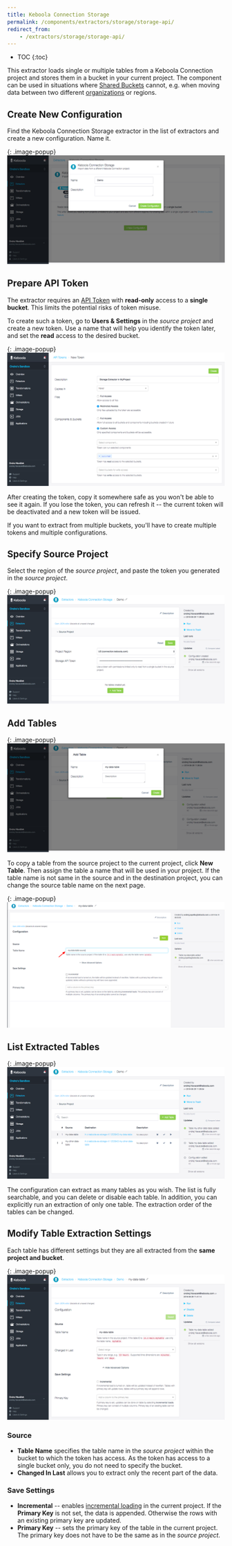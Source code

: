 ```yaml
---
title: Keboola Connection Storage
permalink: /components/extractors/storage/storage-api/
redirect_from:
    - /extractors/storage/storage-api/
---
```


* TOC
{:toc}

This extractor loads single or multiple tables from a Keboola Connection project and stores them in a bucket in your
current project. The component can be used in situations where [Shared Buckets](/storage/buckets/sharing/)
cannot, e.g. when moving data between two different [organizations](/management/organization) or regions.

## Create New Configuration
Find the Keboola Connection Storage extractor in the list of extractors and create a new configuration. Name it.

{: .image-popup}
![Screenshot - Create configuration](/components/extractors/storage/storage-api/create-configuration.png)

## Prepare API Token
The extractor requires an [API Token](/management/project/tokens/) with **read-only** access to a **single bucket**. 
This limits the potential risks of token misuse.

To create such a token, go to **Users & Settings** in the *source project* and create a new token. Use a name that will
help you identify the token later, and set the **read** access to the desired bucket.

{: .image-popup}
![Screenshot - Create API Token](/components/extractors/storage/storage-api/create-token.png)

After creating the token, copy it somewhere safe as you won't be able to see it again. If you lose the token,
you can refresh it -- the current token will be deactivated and a new token will be issued.

If you want to extract from multiple buckets, you'll have to create multiple tokens and multiple configurations.

## Specify Source Project
Select the region of the *source project*, and paste the token you generated in the *source project*.

{: .image-popup}
![Screenshot - Source Project](/components/extractors/storage/storage-api/source-project.png)

## Add Tables

{: .image-popup}
![Screenshot - Create table](/components/extractors/storage/storage-api/add-tables.png)

To copy a table from the source project to the current project, click **New Table**. 
Then assign the table a name that will be used in your project. If the table name is not same in the source and in the destination 
project, you can change the source table name on the next page.

{: .image-popup}
![Screenshot - Set up table](/components/extractors/storage/storage-api/add-tables-2.png)

## List Extracted Tables

{: .image-popup}
![Screenshot - List tables](/components/extractors/storage/storage-api/list-tables.png)

The configuration can extract as many tables as you wish.
The list is fully searchable, and you can delete or disable each table. In addition, you can explicitly run an extraction
of only one table.
The extraction order of the tables can be changed.

## Modify Table Extraction Settings
Each table has different settings but they are all extracted from the **same project and bucket**.

{: .image-popup}
![Screenshot - List tables](/components/extractors/storage/storage-api/configuration.png)

### Source

- **Table Name** specifies the table name in the *source project* within the bucket to which the token has access.
As the token has access to a single bucket only, you do not need to specify the bucket.
- **Changed In Last** allows you to extract only the recent part of the data.

### Save Settings

- **Incremental** -- enables [incremental loading](/storage/tables/#incremental-loading) in the current project. If the **Primary Key** is not set, the data is appended. 
Otherwise the rows with an existing primary key are updated.
- **Primary Key** -- sets the primary key of the table in the current project. The primary key does not have to be the same
as in the *source project*.
